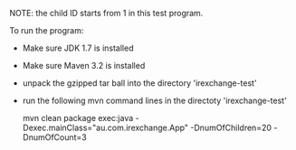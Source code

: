 NOTE: the child ID starts from 1 in this test program.

To run the program:

* Make sure JDK 1.7 is installed

* Make sure Maven 3.2 is installed

* unpack the gzipped tar ball into the directory 'irexchange-test'

* run the following mvn command lines in the directoty 'irexchange-test'

  mvn clean package exec:java -Dexec.mainClass="au.com.irexchange.App" -DnumOfChildren=20 -DnumOfCount=3

